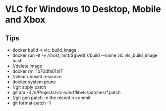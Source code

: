 ﻿# VLC for Windows 10 Desktop, Mobile and Xbox



## Tips
* docker build -t vlc_build_image .
* docker run -it -v //host_mnt/$(pwd)://build  --name vlc vlc_build_image bash
* //delete image
* docker rmi 1b70dfa01a17
* //clear unused resource
* docker system prune
* //git apply patch
* git am -3 /d/Projects/vlc-winrt/libvlc/patches/*.patch
* //git gen patch -n the recent n commit
* git format-patch -1
